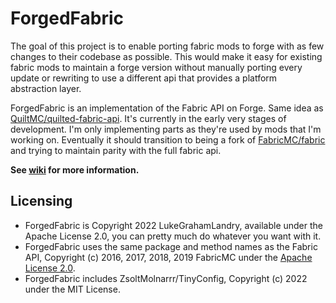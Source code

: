 # ForgedFabric

The goal of this project is to enable porting fabric mods to forge with as few changes to their codebase as possible. This would make it easy for existing fabric mods to maintain a forge version without manually porting every update or rewriting to use a different api that provides a platform abstraction layer.

ForgedFabric is an implementation of the Fabric API on Forge. Same idea as [QuiltMC/quilted-fabric-api](https://github.com/QuiltMC/quilted-fabric-api). It's currently in the early very stages of development. I'm only implementing parts as they're used by mods that I'm working on. Eventually it should transition to being a fork of [FabricMC/fabric](https://github.com/FabricMC/fabric) and trying to maintain parity with the full fabric api.

**See [wiki](https://github.com/LukeGrahamLandry/ForgedFabric/wiki) for more information.**

## Licensing

- ForgedFabric is Copyright 2022 LukeGrahamLandry, available under the Apache License 2.0, you can pretty much do whatever you want with it.
- ForgedFabric uses the same package and method names as the Fabric API, Copyright (c) 2016, 2017, 2018, 2019 FabricMC under the [Apache License 2.0](https://github.com/FabricMC/fabric/blob/1.19.2/LICENSE). 
- ForgedFabric includes ZsoltMolnarrr/TinyConfig, Copyright (c) 2022 under the MIT License.
